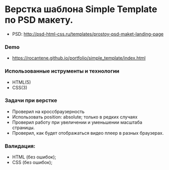 # Верстка шаблона Simple Template по PSD макету.
* PSD: http://psd-html-css.ru/templates/prostoy-psd-maket-landing-page

### Demo
* https://rocantene.github.io/portfolio/simple_template/index.html

### Использованные иструменты и технологии 
* HTML(5)
* CSS(3)

### Задачи при верстке 
* Проверил на кроссбраузерность
* Использовать position: absolute; только в редких случаях
* Проверил работу при увеличении и уменьшении масштаба страницы.
* Проверил, как будет отображаться видео плеер в разных браузерах.

### Валидация:
* HTML (без ошибок);
* CSS (без ошибок);
